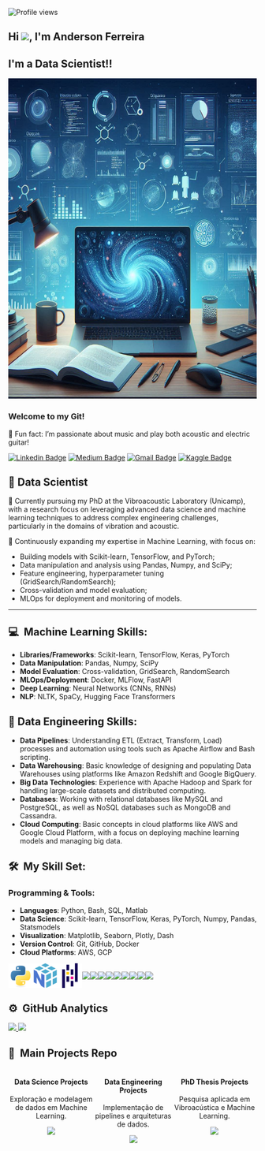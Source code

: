 <p align="left"> <img src="https://komarev.com/ghpvc/?username=anderson-ferreira-83&color=yellow" alt="Profile views"/>
  
## Hi <img src="https://raw.githubusercontent.com/kaueMarques/kaueMarques/master/hi.gif" width="30px">, I'm Anderson Ferreira

## I'm a Data Scientist!! 

<p align="center">
  <img src="GithubProfile.png" alt="Welcome to my GitHub" width="650" height="650">
</p>

### Welcome to my Git!

🎸 Fun fact: I’m passionate about music and play both acoustic and electric guitar!

[![Linkedin Badge](https://img.shields.io/badge/-LinkedIn-blue?style=flat-square&logo=Linkedin&logoColor=white&link=https://www.linkedin.com/in/anderson-henrique-rodrigues-ferreira-1a473138/)](https://www.linkedin.com/in/anderson-henrique-rodrigues-ferreira-1a473138/)
[![Medium Badge](https://img.shields.io/badge/-Medium-black?style=flat-square&logo=Medium&logoColor=white&link=https://medium.com/@derdickferreira)](https://medium.com/@derdickferreira)
[![Gmail Badge](https://img.shields.io/badge/-Gmail-red?style=flat-square&logo=Gmail&logoColor=white&link=a058899@dac.unicamp.br)](mailto:a058899@dac.unicamp.br)
[![Kaggle Badge](https://img.shields.io/badge/-Kaggle-blue?style=flat-square&logo=Kaggle&logoColor=white&link=https://www.kaggle.com/anderson83data)](https://www.kaggle.com/anderson83data)

## 🎲 Data Scientist

🔬 Currently pursuing my PhD at the Vibroacoustic Laboratory (Unicamp), with a research focus on leveraging advanced data science and machine learning techniques to address complex engineering challenges, particularly in the domains of vibration and acoustic.

🌱 Continuously expanding my expertise in Machine Learning, with focus on:

- Building models with Scikit-learn, TensorFlow, and PyTorch;
- Data manipulation and analysis using Pandas, Numpy, and SciPy;
- Feature engineering, hyperparameter tuning (GridSearch/RandomSearch);
- Cross-validation and model evaluation;
- MLOps for deployment and monitoring of models.

---

## 💻 &nbsp;Machine Learning Skills:

- **Libraries/Frameworks**: Scikit-learn, TensorFlow, Keras, PyTorch
- **Data Manipulation**: Pandas, Numpy, SciPy
- **Model Evaluation**: Cross-validation, GridSearch, RandomSearch
- **MLOps/Deployment**: Docker, MLFlow, FastAPI
- **Deep Learning**: Neural Networks (CNNs, RNNs)
- **NLP**: NLTK, SpaCy, Hugging Face Transformers

## 💾  Data Engineering Skills:
- **Data Pipelines**: Understanding ETL (Extract, Transform, Load) processes and automation using tools such as Apache Airflow and Bash scripting.
- **Data Warehousing**: Basic knowledge of designing and populating Data Warehouses using platforms like Amazon Redshift and Google BigQuery.
- **Big Data Technologies**: Experience with Apache Hadoop and Spark for handling large-scale datasets and distributed computing.
- **Databases**: Working with relational databases like MySQL and PostgreSQL, as well as NoSQL databases such as MongoDB and Cassandra.
- **Cloud Computing**: Basic concepts in cloud platforms like AWS and Google Cloud Platform, with a focus on deploying machine learning models and managing big data.

## 🛠 &nbsp;My Skill Set:

### Programming & Tools:
- **Languages**: Python, Bash, SQL, Matlab
- **Data Science**: Scikit-learn, TensorFlow, Keras, PyTorch, Numpy, Pandas, Statsmodels
- **Visualization**: Matplotlib, Seaborn, Plotly, Dash
- **Version Control**: Git, GitHub, Docker
- **Cloud Platforms**: AWS, GCP

<div style="display: inline_block; font-size: 0;">
  <img align="center" alt="Python" height="50" width="50" src="https://raw.githubusercontent.com/devicons/devicon/master/icons/python/python-original.svg">
  <img align="center" alt="Numpy" height="50" width="50" src="https://github.com/devicons/devicon/blob/v2.15.1/icons/numpy/numpy-original.svg">
  <img align="center" alt="Pandas" height="50" width="50" src="https://github.com/devicons/devicon/blob/v2.15.1/icons/pandas/pandas-original.svg">
  <img align="center" alt="Scikit-learn" height="50" width="50" src="https://upload.wikimedia.org/wikipedia/commons/0/05/Scikit_learn_logo_small.svg">
  <img align="center" alt="TensorFlow" height="50" width="50" src="https://www.vectorlogo.zone/logos/tensorflow/tensorflow-icon.svg">
  <img align="center" alt="Keras" height="50" width="50" src="https://upload.wikimedia.org/wikipedia/commons/a/ae/Keras_logo.svg">
  <img align="center" alt="PyTorch" height="50" width="50" src="https://upload.wikimedia.org/wikipedia/commons/9/96/Pytorch_logo.png">
  <img align="center" alt="Matplotlib" height="50" width="50" src="https://upload.wikimedia.org/wikipedia/commons/8/84/Matplotlib_icon.svg">
  <img align="center" alt="Seaborn" height="50" width="50" src="https://seaborn.pydata.org/_images/logo-tall-lightbg.svg">
  <img align="center" alt="Plotly" height="50" width="50" src="https://raw.githubusercontent.com/plotly/plotly/master/plotly_logo.png">
  <img align="center" alt="Git" height="50" width="50" src="https://www.vectorlogo.zone/logos/git-scm/git-scm-icon.svg">
  <img align="center" alt="MATLAB" height="50" width="50" src="https://upload.wikimedia.org/wikipedia/commons/2/21/MATLAB_Logo.png">
</div>



## ⚙️ &nbsp;GitHub Analytics

<a href="https://github.com/anderson-ferreira-83">
  <img height="140em" src="https://github-readme-stats.vercel.app/api?username=anderson-ferreira-83&show_icons=true&theme=dark&include_commits=true"/>
</a>

<a href="https://github.com/anderson-ferreira-83">
  <img height="140em" src="https://github-readme-stats.vercel.app/api/top-langs/?username=anderson-ferreira-83&layout=compact&langs_count=8&theme=dark"/>
</a>

## 🚀 &nbsp;Main Projects Repo

<div style="display: flex; justify-content: space-between;">
    <div style="text-align: center;">
        <h4>Data Science Projects</h4>
        <p>Exploração e modelagem de dados em Machine Learning.</p>
        <a href="https://github.com/anderson-ferreira-83/Data_Science_Projects_anderson_83" target="_blank">
            <img height="90em" src="https://github-readme-stats.vercel.app/api/pin/?username=anderson-ferreira-83&repo=Data_Science_Projects_anderson_83&theme=dark"/>
        </a>
    </div>
    <div style="text-align: center;">
        <h4>Data Engineering Projects</h4>
        <p>Implementação de pipelines e arquiteturas de dados.</p>
        <a href="https://github.com/anderson-ferreira-83/Data_Engineering_Projects_anderson_83" target="_blank">
            <img height="90em" src="https://github-readme-stats.vercel.app/api/pin/?username=anderson-ferreira-83&repo=Data_Engineering_Projects_anderson_83&theme=dark"/>
        </a>
    </div>
    <div style="text-align: center;">
        <h4>PhD Thesis Projects</h4>
        <p>Pesquisa aplicada em Vibroacústica e Machine Learning.</p>
        <a href="https://github.com/anderson-ferreira-83/Phd_Thesis_Projects_anderson_83" target="_blank">
            <img height="90em" src="https://github-readme-stats.vercel.app/api/pin/?username=anderson-ferreira-83&repo=Phd_Thesis_Projects_anderson_83&theme=dark"/>
        </a>
    </div>
</div>




